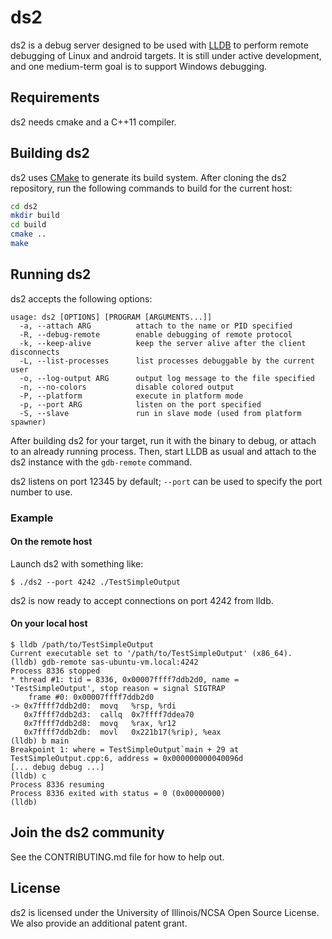 # ds2

ds2 is a debug server designed to be used with [LLDB](http://lldb.llvm.org/) to
perform remote debugging of Linux and android targets. It is still under active
development, and one medium-term goal is to support Windows debugging.

## Requirements

ds2 needs cmake and a C++11 compiler.

## Building ds2

ds2 uses [CMake](http://www.cmake.org/) to generate its build system. After
cloning the ds2 repository, run the following commands to build for the current
host:

```sh
cd ds2
mkdir build
cd build
cmake ..
make
```

## Running ds2

ds2 accepts the following options:

    usage: ds2 [OPTIONS] [PROGRAM [ARGUMENTS...]]
      -a, --attach ARG          attach to the name or PID specified
      -R, --debug-remote        enable debugging of remote protocol
      -k, --keep-alive          keep the server alive after the client disconnects
      -L, --list-processes      list processes debuggable by the current user
      -o, --log-output ARG      output log message to the file specified
      -n, --no-colors           disable colored output
      -P, --platform            execute in platform mode
      -p, --port ARG            listen on the port specified
      -S, --slave               run in slave mode (used from platform spawner)

After building ds2 for your target, run it with the binary to debug, or attach
to an already running process. Then, start LLDB as usual and attach to the ds2
instance with the `gdb-remote` command.

ds2 listens on port 12345 by default; `--port` can be used to specify the port
number to use.

### Example

#### On the remote host

Launch ds2 with something like:

    $ ./ds2 --port 4242 ./TestSimpleOutput

ds2 is now ready to accept connections on port 4242 from lldb.

#### On your local host

    $ lldb /path/to/TestSimpleOutput
    Current executable set to '/path/to/TestSimpleOutput' (x86_64).
    (lldb) gdb-remote sas-ubuntu-vm.local:4242
    Process 8336 stopped
    * thread #1: tid = 8336, 0x00007ffff7ddb2d0, name = 'TestSimpleOutput', stop reason = signal SIGTRAP
        frame #0: 0x00007ffff7ddb2d0
    -> 0x7ffff7ddb2d0:  movq   %rsp, %rdi
       0x7ffff7ddb2d3:  callq  0x7ffff7ddea70
       0x7ffff7ddb2d8:  movq   %rax, %r12
       0x7ffff7ddb2db:  movl   0x221b17(%rip), %eax
    (lldb) b main
    Breakpoint 1: where = TestSimpleOutput`main + 29 at TestSimpleOutput.cpp:6, address = 0x000000000040096d
    [... debug debug ...]
    (lldb) c
    Process 8336 resuming
    Process 8336 exited with status = 0 (0x00000000)
    (lldb)

## Join the ds2 community

See the CONTRIBUTING.md file for how to help out.

## License

ds2 is licensed under the University of Illinois/NCSA Open Source License. We
also provide an additional patent grant.
